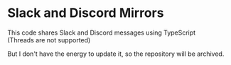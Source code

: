 # Slack and Discord Mirrors


This code shares Slack and Discord messages using TypeScript  
(Threads are not supported)

But I don't have the energy to update it, so the repository will be archived.
